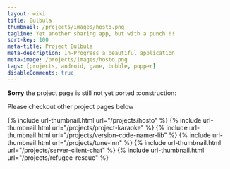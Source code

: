 ```yaml
---
layout: wiki
title: Bulbula
thumbnail: /projects/images/hosto.png
tagline: Yet another sharing app, but with a punch!!!
sort-key: 100
meta-title: Project Bulbula
meta-description: In-Progress a beautiful application
meta-image: /projects/images/hosto.png
tags: [projects, android, game, bubble, popper]
disableComments: true
---
```


<div markdown="span" class="alert alert-danger" role="alert"><i class="fa fa-info-circle"></i> <b>Sorry</b> the project page is still not yet ported :construction:</div>

Please checkout other project pages below

{% include url-thumbnail.html url="/projects/hosto" %}
{% include url-thumbnail.html url="/projects/project-karaoke" %}
{% include url-thumbnail.html url="/projects/version-code-namer-lib" %}
{% include url-thumbnail.html url="/projects/tune-inn" %}
{% include url-thumbnail.html url="/projects/server-client-chat" %}
{% include url-thumbnail.html url="/projects/refugee-rescue" %}
